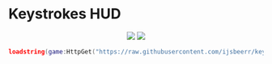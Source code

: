 # Keystrokes HUD

<p align="center">
  <img src="https://img.shields.io/github/forks/ijsbeerr/keystrokes?style=for-the-badge">
  <img src="https://img.shields.io/github/stars/ijsbeerr/keystrokes?style=for-the-badge">
</p>

```lua
loadstring(game:HttpGet("https://raw.githubusercontent.com/ijsbeerr/keystrokes/main/main.lua", true))()
```

